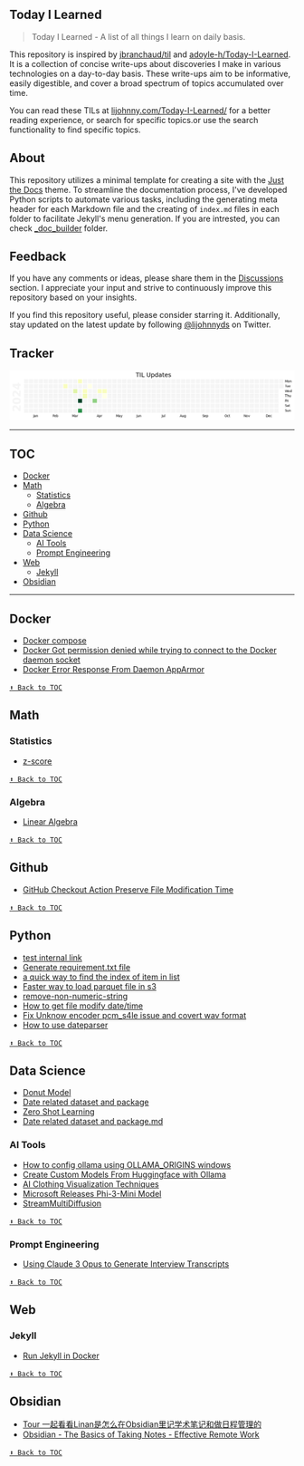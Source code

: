 ## Today I Learned

> Today I Learned - A list of all things I learn on daily basis.

This repository is inspired by [jbranchaud/til](https://github.com/jbranchaud/til) and [adoyle-h/Today-I-Learned](https://github.com/adoyle-h/Today-I-Learned). It is a collection  of concise write-ups about discoveries I make in various technologies on a day-to-day basis. These write-ups aim to be informative, easily digestible, and cover a broad spectrum of topics accumulated over time.

You can read these TILs at [lijohnny.com/Today-I-Learned/](https://lijohnny.com/Today-I-Learned/) for a better reading experience, or search for specific topics.or use the search functionality to find specific topics.

## About  

This repository utilizes a minimal template for creating a site with the [Just the Docs](https://just-the-docs.github.io/just-the-docs/) theme. To streamline the documentation process, I've developed Python scripts to automate various tasks, including the generating meta header for each Markdown file and the creating of `index.md` files in each folder to facilitate Jekyll's menu generation. If you are intrested, you can check [_doc_builder](/_doc_builder/) folder.


## Feedback

If you have any comments or ideas, please share them in the [Discussions](https://github.com/itslijohnny/Today-I-Learned/discussions) section. I appreciate your input and strive to continuously improve this repository based on your insights.

If you find this repository useful, please consider starring it. Additionally, stay updated on the latest update by following [@lijohnnyds](https://twitter.com/lijohnnyds) on Twitter.

## Tracker
![image](assets/til_update.png)

------
## TOC
<!-- toc -->
<!-- <details close> -->
<!-- <summary>Collapse/Expand</summary> -->
- [Docker](#docker)
- [Math](#math)
  - [Statistics](#statistics)
  - [Algebra](#algebra)
- [Github](#github)
- [Python](#python)
- [Data Science](#data-science)
  - [AI Tools](#ai-tools)
  - [Prompt Engineering](#prompt-engineering)
- [Web](#web)
  - [Jekyll](#jekyll)
- [Obsidian](#obsidian)

<!-- </details> -->
<!-- tocstop -->
------
## Docker
- [Docker compose](docker/docker-compose.md)
- [Docker Got permission denied while trying to connect to the Docker daemon socket](docker/Docker%20Got%20permission%20denied%20while%20trying%20to%20connect%20to%20the%20Docker%20daemon%20socket.md)
- [Docker Error Response From Daemon AppArmor](docker/Docker%20Error%20Response%20From%20Daemon%20AppArmor.md)


[`⬆ Back to TOC`](#toc)
## Math
### Statistics
- [z-score](math/statistics/z-score.md)


[`⬆ Back to TOC`](#toc)
### Algebra
- [Linear Algebra](math/algebra/linear-algebra.md)


[`⬆ Back to TOC`](#toc)
## Github
- [GitHub Checkout Action Preserve File Modification Time](github/restore_file_datetime.md)


[`⬆ Back to TOC`](#toc)
## Python
- [test internal link](python/test%20internal%20link.md)
- [Generate requirement.txt file](python/generate-requirement.md)
- [a quick way to find the index of item in list](python/find-index.md)
- [Faster way to load parquet file in s3](python/Faster%20way%20to%20load%20parquet%20file%20in%20s3.md)
- [remove-non-numeric-string](python/remove-non-numeric-string.md)
- [How to get file modify date/time](python/how-to-get-file-modify-datetime.md)
- [Fix Unknow encoder pcm_s4le issue and covert wav format](python/Fix%20Unknow%20encoder%20pcm_s4le%20issue%20and%20covert%20wav%20format.md)
- [How to use dateparser](python/How%20to%20use%20dateparser.md)


[`⬆ Back to TOC`](#toc)
## Data Science
- [Donut Model](ds/dount_model.md)
- [Date related dataset and package](ds/Date%20related%20dataset%20and%20package.md)
- [Zero Shot Learning](ds/zero-shot-model.md)
- [Date related dataset and package.md  ](ds/date-related-dataset-and-package.md)
### AI Tools
- [How to config ollama using OLLAMA_ORIGINS windows](ds/ai-tools/How%20to%20config%20ollama%20using%20OLLAMA_ORIGINS%20windows.md)
- [Create Custom Models From Huggingface with Ollama](ds/ai-tools/Create%20Custom%20Models%20From%20Huggingface%20with%20Ollama.md)
- [AI Clothing Visualization Techniques](ds/ai-tools/AI%20Clothing%20Visualization%20Techniques.md)
- [Microsoft Releases Phi-3-Mini Model](ds/ai-tools/Microsoft%20Releases%20Phi-3-Mini%20Model.md)
- [StreamMultiDiffusion](ds/ai-tools/StreamMultiDiffusion.md)


[`⬆ Back to TOC`](#toc)
### Prompt Engineering
- [Using Claude 3 Opus to Generate Interview Transcripts](ds/prompt-engineering/Using%20Claude%203%20Opus%20to%20Generate%20Interview%20Transcripts.md)


[`⬆ Back to TOC`](#toc)
## Web
### Jekyll
- [Run Jekyll in Docker](web/Jekyll/run-jekyll-in-docker.md)


[`⬆ Back to TOC`](#toc)
## Obsidian
- [Tour 一起看看Linan是怎么在Obsidian里记学术笔记和做日程管理的](obsidian/Tour%20一起看看Linan是怎么在Obsidian里记学术笔记和做日程管理的.md)
- [Obsidian - The Basics of Taking Notes - Effective Remote Work](obsidian/Obsidian%20-%20The%20Basics%20of%20Taking%20Notes%20-%20Effective%20Remote%20Work.md)


[`⬆ Back to TOC`](#toc)